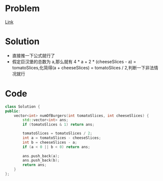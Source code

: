 # Problem
[Link](https://leetcode-cn.com/problems/number-of-burgers-with-no-waste-of-ingredients/)

# Solution
* 直接推一下公式就行了
* 假定巨汉堡的总数为 a,那么就有 4 * a + 2 * (cheeseSlices - a) = tomatoSlices,化简得(a + cheeseSlices) = tomatoSlices / 2,判断一下非法情况就行

# Code
```cpp
class Solution {
public:
    vector<int> numOfBurgers(int tomatoSlices, int cheeseSlices) {
        std::vector<int> ans;
        if (tomatoSlices & 1) return ans;

        tomatoSlices = tomatoSlices / 2;
        int a = tomatoSlices - cheeseSlices;
        int b = cheeseSlices - a;
        if (a < 0 || b < 0) return ans;
        
        ans.push_back(a);
        ans.push_back(b);
        return ans;
    }
};
```